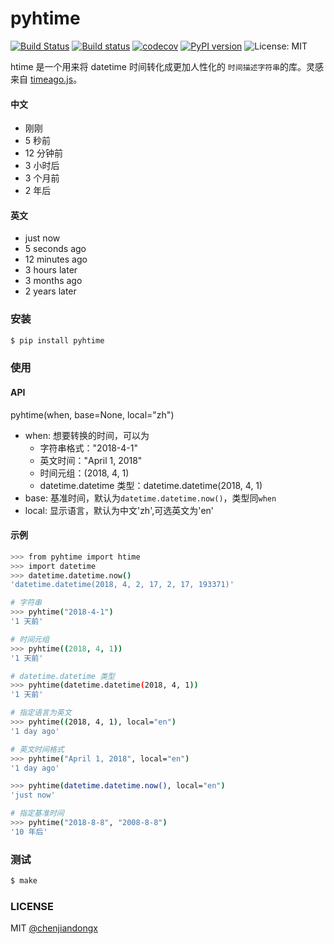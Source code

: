 # pyhtime

[![Build Status](https://travis-ci.org/chenjiandongx/pyhtime.svg?branch=master)](https://travis-ci.org/chenjiandongx/pyhtime) [![Build status](https://ci.appveyor.com/api/projects/status/pbvuq6ejlmsbwc22/branch/master?svg=true)](https://ci.appveyor.com/project/chenjiandongx/pyhtime/branch/master) [![codecov](https://codecov.io/gh/chenjiandongx/pyhtime/branch/master/graph/badge.svg)](https://codecov.io/gh/chenjiandongx/pyhtime) [![PyPI version](https://badge.fury.io/py/pyhtime.svg)](https://badge.fury.io/py/pyhtime) ![License: MIT](https://img.shields.io/badge/License-MIT-green.svg)

htime 是一个用来将 datetime 时间转化成更加人性化的 `时间描述字符串`的库。灵感来自 [timeago.js](https://github.com/hustcc/timeago.js)。

#### 中文
* 刚刚
* 5 秒前
* 12 分钟前
* 3 小时后
* 3 个月前
* 2 年后

#### 英文
* just now
* 5 seconds ago
* 12 minutes ago
* 3 hours later
* 3 months ago
* 2 years later


### 安装
``` bash
$ pip install pyhtime
```


### 使用

#### API
pyhtime(when, base=None, local="zh")
* when: 想要转换的时间，可以为
    * 字符串格式："2018-4-1"
    * 英文时间："April 1, 2018"
    * 时间元组：(2018, 4, 1)
    * datetime.datetime 类型：datetime.datetime(2018, 4, 1)
* base: 基准时间，默认为`datetime.datetime.now()`，类型同`when`
* local: 显示语言，默认为中文'zh',可选英文为'en'


#### 示例
``` bash
>>> from pyhtime import htime
>>> import datetime
>>> datetime.datetime.now()
'datetime.datetime(2018, 4, 2, 17, 2, 17, 193371)'

# 字符串
>>> pyhtime("2018-4-1")
'1 天前'

# 时间元组
>>> pyhtime((2018, 4, 1))
'1 天前'

# datetime.datetime 类型
>>> pyhtime(datetime.datetime(2018, 4, 1))
'1 天前'

# 指定语言为英文
>>> pyhtime((2018, 4, 1), local="en")
'1 day ago'

# 英文时间格式
>>> pyhtime("April 1, 2018", local="en")
'1 day ago'

>>> pyhtime(datetime.datetime.now(), local="en")
'just now'

# 指定基准时间
>>> pyhtime("2018-8-8", "2008-8-8")
'10 年后'
```

### 测试
``` bash
$ make
```

### LICENSE
MIT [@chenjiandongx](https://github.com/chenjiandongx)
